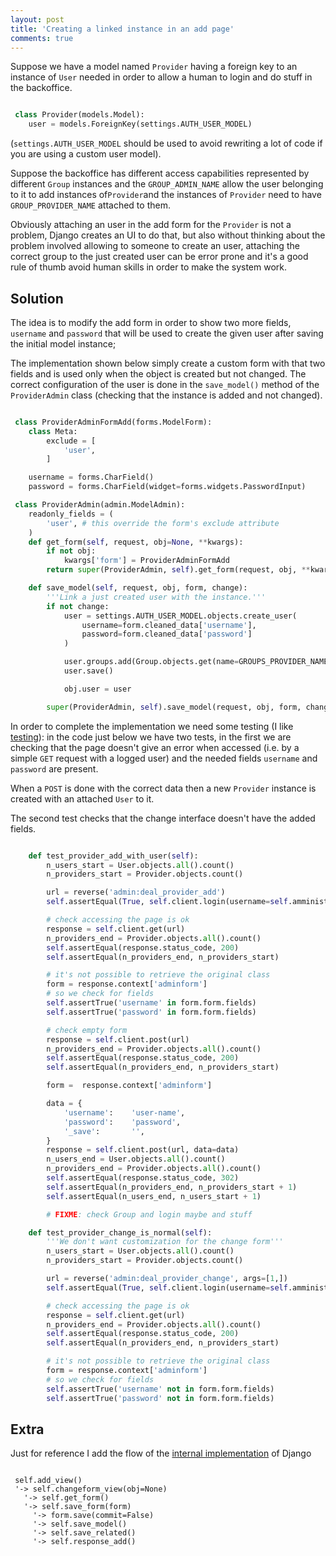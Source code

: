 ```yaml
---
layout: post
title: 'Creating a linked instance in an add page'
comments: true
---
```

Suppose we have a model named ``Provider`` having a foreign key to an instance of
``User`` needed in order to allow a human to login and do stuff in the backoffice.

```python

 class Provider(models.Model):
    user = models.ForeignKey(settings.AUTH_USER_MODEL)
```

(``settings.AUTH_USER_MODEL`` should be used to avoid rewriting a lot of code if you are using
a custom user model).

Suppose the backoffice has different access capabilities represented by different ``Group`` instances and the ``GROUP_ADMIN_NAME`` allow the user belonging to it to add instances
of``Provider``and the instances of ``Provider`` need to have ``GROUP_PROVIDER_NAME`` attached to them.

Obviously attaching an user in the add form for the ``Provider`` is not a problem, Django
creates an UI to do that, but also without thinking about the problem involved allowing to
someone to create an user, attaching the correct group to the just created user can be
error prone and it's a good rule of thumb avoid human skills in order to make the system work.

## Solution

The idea is to modify the add form in order to show two more fields, ``username`` and ``password``
that will be used to create the given user after saving the initial model instance; 

The implementation shown below simply create a custom form with that two fields and is
used only when the object is created but not changed. The correct configuration of
the user is done in the ``save_model()`` method of the ``ProviderAdmin`` class 
(checking that the instance is added and not changed).


```python

 class ProviderAdminFormAdd(forms.ModelForm):
    class Meta:
        exclude = [
            'user',
        ]

    username = forms.CharField()
    password = forms.CharField(widget=forms.widgets.PasswordInput)

 class ProviderAdmin(admin.ModelAdmin):
    readonly_fields = (
        'user', # this override the form's exclude attribute
    )
    def get_form(self, request, obj=None, **kwargs):
        if not obj:
            kwargs['form'] = ProviderAdminFormAdd
        return super(ProviderAdmin, self).get_form(request, obj, **kwargs)

    def save_model(self, request, obj, form, change):
        '''Link a just created user with the instance.'''
        if not change:
            user = settings.AUTH_USER_MODEL.objects.create_user(
                username=form.cleaned_data['username'],
                password=form.cleaned_data['password']
            )

            user.groups.add(Group.objects.get(name=GROUPS_PROVIDER_NAME))
            user.save()

            obj.user = user

        super(ProviderAdmin, self).save_model(request, obj, form, change)
```

In order to complete the implementation we need some testing (I like [testing]({{site.baseurl}}/2012/12/19/the-amazing-world-of-python-testing/)):
in the code just below we have two tests, in the first we are checking that
the page doesn't give an error when accessed (i.e. by a simple ``GET``
request with a logged user) and the needed fields ``username`` and ``password``
are present.

When a ``POST`` is done with the correct data then a new ``Provider`` instance
is created with an attached ``User`` to it.

The second test checks that the change interface doesn't have the added fields.


```python

    def test_provider_add_with_user(self):
        n_users_start = User.objects.all().count()
        n_providers_start = Provider.objects.count()

        url = reverse('admin:deal_provider_add')
        self.assertEqual(True, self.client.login(username=self.amministratore.username, password='password'))

        # check accessing the page is ok
        response = self.client.get(url)
        n_providers_end = Provider.objects.all().count()
        self.assertEqual(response.status_code, 200)
        self.assertEqual(n_providers_end, n_providers_start)

        # it's not possible to retrieve the original class
        form = response.context['adminform']
        # so we check for fields
        self.assertTrue('username' in form.form.fields)
        self.assertTrue('password' in form.form.fields)

        # check empty form
        response = self.client.post(url)
        n_providers_end = Provider.objects.all().count()
        self.assertEqual(response.status_code, 200)
        self.assertEqual(n_providers_end, n_providers_start)

        form =  response.context['adminform']

        data = {
            'username':    'user-name',
            'password':    'password',
            '_save':       '',
        }
        response = self.client.post(url, data=data)
        n_users_end = User.objects.all().count()
        n_providers_end = Provider.objects.all().count()
        self.assertEqual(response.status_code, 302)
        self.assertEqual(n_providers_end, n_providers_start + 1)
        self.assertEqual(n_users_end, n_users_start + 1)

        # FIXME: check Group and login maybe and stuff

    def test_provider_change_is_normal(self):
        '''We don't want customization for the change form'''
        n_users_start = User.objects.all().count()
        n_providers_start = Provider.objects.count()

        url = reverse('admin:deal_provider_change', args=[1,])
        self.assertEqual(True, self.client.login(username=self.amministratore.username, password='password'))

        # check accessing the page is ok
        response = self.client.get(url)
        n_providers_end = Provider.objects.all().count()
        self.assertEqual(response.status_code, 200)
        self.assertEqual(n_providers_end, n_providers_start)

        # it's not possible to retrieve the original class
        form = response.context['adminform']
        # so we check for fields
        self.assertTrue('username' not in form.form.fields)
        self.assertTrue('password' not in form.form.fields)
```

## Extra

Just for reference I add the flow of the [internal implementation](https://github.com/django/django/blob/1.7.8/django/contrib/admin/options.py#L515)
of Django

```

 self.add_view()
 '-> self.changeform_view(obj=None)
   '-> self.get_form()
   '-> self.save_form(form)
     '-> form.save(commit=False)
     '-> self.save_model()
     '-> self.save_related()
     '-> self.response_add()
```
